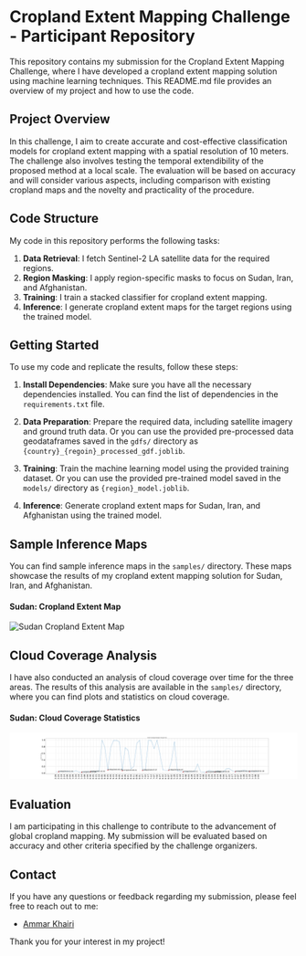 # Cropland Extent Mapping Challenge - Participant Repository

This repository contains my submission for the Cropland Extent Mapping Challenge, where I have developed a cropland extent mapping solution using machine learning techniques. This README.md file provides an overview of my project and how to use the code.

## Project Overview

In this challenge, I aim to create accurate and cost-effective classification models for cropland extent mapping with a spatial resolution of 10 meters. The challenge also involves testing the temporal extendibility of the proposed method at a local scale. The evaluation will be based on accuracy and will consider various aspects, including comparison with existing cropland maps and the novelty and practicality of the procedure.

## Code Structure

My code in this repository performs the following tasks:

1. **Data Retrieval**: I fetch Sentinel-2 LA satellite data for the required regions.
2. **Region Masking**: I apply region-specific masks to focus on Sudan, Iran, and Afghanistan.
3. **Training**: I train a stacked classifier for cropland extent mapping.
4. **Inference**: I generate cropland extent maps for the target regions using the trained model.

## Getting Started

To use my code and replicate the results, follow these steps:

1. **Install Dependencies**: Make sure you have all the necessary dependencies installed. You can find the list of dependencies in the `requirements.txt` file.

2. **Data Preparation**: Prepare the required data, including satellite imagery and ground truth data. Or you can use the provided pre-processed data geodataframes saved in the `gdfs/` directory as `{country}_{regoin}_processed_gdf.joblib`.

3. **Training**: Train the machine learning model using the provided training dataset. Or you can use the provided pre-trained model saved in the `models/` directory as `{region}_model.joblib`.

4. **Inference**: Generate cropland extent maps for Sudan, Iran, and Afghanistan using the trained model.

## Sample Inference Maps

You can find sample inference maps in the `samples/` directory. These maps showcase the results of my cropland extent mapping solution for Sudan, Iran, and Afghanistan.
#### Sudan: Cropland Extent Map
![Sudan Cropland Extent Map](samples/Sudan_cropland_extent_map.png)

## Cloud Coverage Analysis

I have also conducted an analysis of cloud coverage over time for the three areas. The results of this analysis are available in the `samples/` directory, where you can find plots and statistics on cloud coverage.
#### Sudan: Cloud Coverage Statistics
![Sudan Cloud Coverage](samples/Sudan_cloud_coverage_2019.png) 

## Evaluation

I am participating in this challenge to contribute to the advancement of global cropland mapping. My submission will be evaluated based on accuracy and other criteria specified by the challenge organizers.

## Contact

If you have any questions or feedback regarding my submission, please feel free to reach out to me:
- [Ammar Khairi](mailto:ammarnasraza@gmail.com)

Thank you for your interest in my project!

